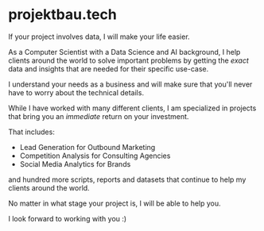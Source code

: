 # projektbau.tech
If your project involves data, I will make your life easier.

As a Computer Scientist with a Data Science and AI background, I help clients around the world to solve important problems by getting the *exact* data and insights that are needed for their specific use-case.

I understand your needs as a business and will make sure that you'll never have to worry about the technical details.

While I have worked with many different clients, I am specialized in projects that bring you an *immediate* return on your investment.

That includes:
- Lead Generation for Outbound Marketing
- Competition Analysis for Consulting Agencies
- Social Media Analytics for Brands

and hundred more scripts, reports and datasets that continue to help my clients around the world.

No matter in what stage your project is, I will be able to help you.


I look forward to working with you :)
